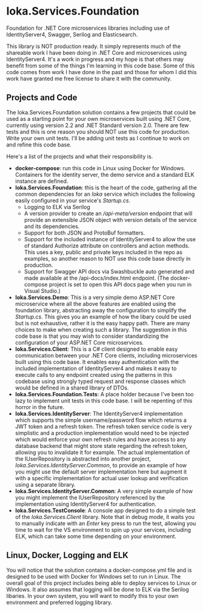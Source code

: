# Ioka.Services.Foundation
Foundation for .NET Core microservices libraries including use of IdentityServer4, Swagger, Serilog and Elasticsearch.

This library is NOT production ready. It simply represents much of the shareable work I have been doing in .NET Core and microservices using IdentityServer4. It's a work in progress and my hope is that others may benefit from some of the things I'm learning in this code base. Some of this code comes from work I have done in the past and those for whom I did this work have granted me free license to share it with the community.

## Projects and Code

The Ioka.Services.Foundation solution contains a few projects that could be used as a starting point for your own microservices built using .NET Core, currently using version 2.2 and .NET Standard version 2.0. There are few tests and this is one reason you should NOT use this code for production. Write your own unit tests. I'll be adding unit tests as I continue to work on and refine this code base.

Here's a list of the projects and what their responsibility is.
  - **docker-compose**: run this code in Linux using Docker for Windows. Containers for the identity server, the demo service and a standard ELK instance are defined.
  - **Ioka.Services.Foundation**: this is the heart of the code, gathering all the common dependencies for an *Ioka* service which includes the following easily configured in your service's *Startup.cs*.
    - Logging to ELK via Serilog
    - A version provider to create an */api-meta/version* endpoint that will provide an extensible JSON object with version details of the service and its dependencies.
    - Support for both JSON and ProtoBuf formatters.
    - Support for the included instance of IdentityServer4 to allow the use of standard Authorize attribute on controllers and action methods. This uses a key, public and private keys included in the repo as examples, so another reason to NOT use this code base directly in production.
    - Support for Swagger API docs via Swashbuckle auto generated and made available at the /api-docs/index.html endpoint. (The docker-compose project is set to open this API docs page when you run in Visual Studio.)
  - **Ioka.Services.Demo**: This is a very simple demo ASP.NET Core microservice where all the above features are enabled using the foundation library, abstracting away the configuration to simplify the *Startup.cs*. This gives you an example of how the libary could be used but is not exhaustive, rather it is the easy happy path. There are many choices to make when creating such a library. The suggestion in this code base is that you may wish to consider standardizing the configuration of your ASP.NET Core microservices.
  - **Ioka.Services.Client**: This is a C# client designed to enable easy communication between your .NET Core clients, including microservices built using this code base. It enables easy authentication with the included implementation of IdentityServer4 and makes it easy to execute calls to any endpoint created using the patterns in this codebase using strongly typed request and response classes which would be defined in a shared library of DTOs.
  - **Ioka.Services.Foundation.Tests**: A place holder because I've been too lazy to implement unit tests in this code base. I will be repenting of this horror in the future.
  - **Ioka.Services.IdentityServer**: The IdentityServer4 implementation which supports the simple username/password flow which returns a JWT token and a refresh token. The refresh token service code is very simplistic and a production implementation would need to be injected which would enforce your own refresh rules and have access to any database backend that might store state regarding the refresh token, allowing you to invalidate it for example. The actual implementation of the IUserRepository is abstracted into another project, *Ioka.Services.IdentityServer.Common*, to provide an example of how you might use the default server implementation here but augment it with a specific implementation for actual user lookup and verification using a separate library.
  - **Ioka.Services.IdentityServer.Common**: A very simple example of how you might implement the IUserRepository referenced by the implementation using IdentityServer4 for authentication.
  - **Ioka.Services.TestConsole**: A console app designed to do a simple test of the *Ioka.Services.Client* library. Note that in debug mode, it waits you to manually indicate with an *Enter* key press to run the test, allowing you time to wait for the VS environment to spin up your services, including ELK, which can take some time depending on your environment.

## Linux, Docker, Logging and ELK

You will notice that the solution contains a docker-compose.yml file and is designed to be used with Docker for Windows set to run in Linux. The overall goal of this project includes being able to deploy services to Linux or Windows. It also assumes that logging will be done to ELK via the Serilog libaries. In your own system, you will want to modify this to your own environment and preferred logging library.
